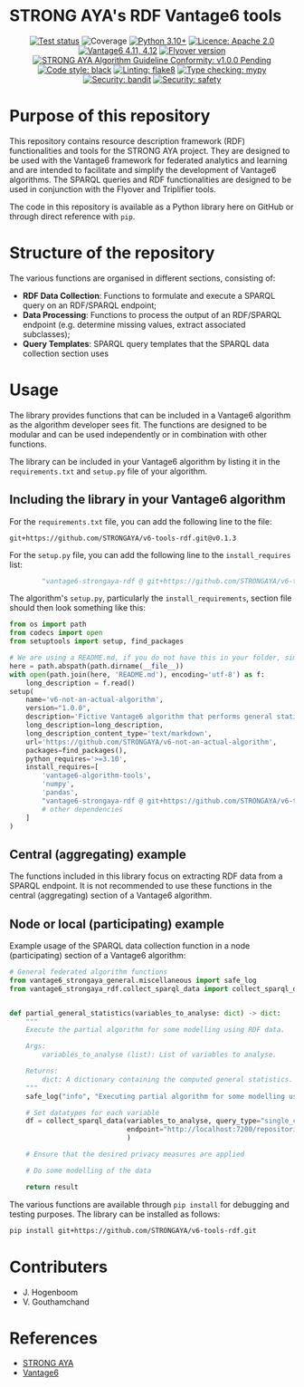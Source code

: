 # STRONG AYA's RDF Vantage6 tools
<p align="center">
<a href="https://github.com/STRONGAYA/v6-tools-general/workflows/"><img alt="Test status" src="https://github.com/STRONGAYA/v6-tools-general/workflows/Test%20Suite/badge.svg"></a>
<a><img alt="Coverage" src="https://raw.githubusercontent.com/STRONGAYA/v6-tools-rdf/main/tests/coverage-badge.svg"></a>
<a href="https://www.python.org/downloads/"><img alt="Python 3.10+" src="https://img.shields.io/badge/python-3.10+-blue.svg"></a>
<a href="https://opensource.org/licenses/Apache-2.0"><img alt="Licence: Apache 2.0" src="https://img.shields.io/badge/Licence-Apache%202.0-blue.svg"></a>
<br>
<a href="https://github.com/vantage6/vantage6/"><img alt="Vantage6 4.11, 4.12" src="https://img.shields.io/badge/vantage6- 4.11 | 4.12-blue.svg"></a>
<a href="https://github.com/MaastrichtU-CDS/Flyover"><img alt="Flyover version" src="https://img.shields.io/badge/Flyover%20Version-v2.0.2+-purple"></a>
<a href="https://strongaya.eu/wp-content/uploads/2025/07/algorithm_review_guidelines.pdf"><img alt="STRONG AYA Algorithm Guideline Conformity: v1.0.0 Pending" src="https://img.shields.io/badge/STRONG%20AYA%20Algorithm%20Guideline%20Conformity-v1.0.0%20pending-yellow"></a>
<br>
<a href="https://github.com/psf/black"><img alt="Code style: black" src="https://img.shields.io/badge/code%20style-black-000000.svg"></a>
<a href="https://flake8.pycqa.org/"><img alt="Linting: flake8" src="https://img.shields.io/badge/linting-flake8-informational"></a>
<a href="http://mypy-lang.org/"><img alt="Type checking: mypy" src="https://img.shields.io/badge/type%20checking-mypy-informational"></a>
<a href="https://github.com/PyCQA/bandit"><img alt="Security: bandit" src="https://img.shields.io/badge/security-bandit-informational"></a>
<a href="https://github.com/pyupio/safety"><img alt="Security: safety" src="https://img.shields.io/badge/security-safety-informational"></a>
</p>

<!--
To show the approved badge instead, use:
<a href="https://strongaya.eu/wp-content/uploads/2025/07/algorithm_review_guidelines.pdf"><img alt="STRONG AYA Algorithm Guideline Conformity: v1.0.0 Approved" src="https://img.shields.io/badge/STRONG%20AYA%20Algorithm%20Guideline%20Conformity-v1.0.0%20approved-brightgreen">
-->


# Purpose of this repository

This repository contains resource description framework (RDF) functionalities and tools for the STRONG AYA project.
They are designed to be used with the Vantage6 framework for federated analytics and learning
and are intended to facilitate and simplify the development of Vantage6 algorithms.
The SPARQL queries and RDF functionalities are designed to be used in conjunction with the Flyover and Triplifier tools.

The code in this repository is available as a Python library here on GitHub or through direct reference with `pip`.

# Structure of the repository

The various functions are organised in different sections, consisting of:

- **RDF Data Collection**: Functions to formulate and execute a SPARQL query on an RDF/SPARQL endpoint;
- **Data Processing**: Functions to process the output of an RDF/SPARQL endpoint (e.g. determine missing values, extract
  associated subclasses);
- **Query Templates**: SPARQL query templates that the SPARQL data collection section uses

# Usage

The library provides functions that can be included in a Vantage6 algorithm as the algorithm developer sees fit.
The functions are designed to be modular and can be used independently or in combination with other functions.

The library can be included in your Vantage6 algorithm by listing it in the `requirements.txt` and `setup.py` file of
your
algorithm.

## Including the library in your Vantage6 algorithm

For the `requirements.txt` file, you can add the following line to the file:

```
git+https://github.com/STRONGAYA/v6-tools-rdf.git@v0.1.3
```

For the `setup.py` file, you can add the following line to the `install_requires` list:

```python
        "vantage6-strongaya-rdf @ git+https://github.com/STRONGAYA/v6-tools-rdf.git@v0.1.3",
```

The algorithm's `setup.py`, particularly the `install_requirements`, section file should then look something like this:

```python
from os import path
from codecs import open
from setuptools import setup, find_packages

# We are using a README.md, if you do not have this in your folder, simply replace this with a string.
here = path.abspath(path.dirname(__file__))
with open(path.join(here, 'README.md'), encoding='utf-8') as f:
    long_description = f.read()
setup(
    name='v6-not-an-actual-algorithm',
    version="1.0.0",
    description='Fictive Vantage6 algorithm that performs general statistics computation.',
    long_description=long_description,
    long_description_content_type='text/markdown',
    url='https://github.com/STRONGAYA/v6-not-an-actual-algorithm',
    packages=find_packages(),
    python_requires='>=3.10',
    install_requires=[
        'vantage6-algorithm-tools',
        'numpy',
        'pandas',
        "vantage6-strongaya-rdf @ git+https://github.com/STRONGAYA/v6-tools-rdf.git@v0.1.3"
        # other dependencies
    ]
)
```

## Central (aggregating) example

The functions included in this library focus on extracting RDF data from a SPARQL endpoint.
It is not recommended to use these functions in the central (aggregating) section of a Vantage6 algorithm.

## Node or local (participating) example

Example usage of the SPARQL data collection function in a node (participating) section of a Vantage6 algorithm:

```python
# General federated algorithm functions
from vantage6_strongaya_general.miscellaneous import safe_log
from vantage6_strongaya_rdf.collect_sparql_data import collect_sparql_data


def partial_general_statistics(variables_to_analyse: dict) -> dict:
    """
    Execute the partial algorithm for some modelling using RDF data.

    Args:
        variables_to_analyse (list): List of variables to analyse.

    Returns:
        dict: A dictionary containing the computed general statistics.
    """
    safe_log("info", "Executing partial algorithm for some modelling using RDF data.")

    # Set datatypes for each variable
    df = collect_sparql_data(variables_to_analyse, query_type="single_column",
                             endpoint="http://localhost:7200/repositories/userRepo",
                             )

    # Ensure that the desired privacy measures are applied

    # Do some modelling of the data

    return result
```

The various functions are available through `pip install` for debugging and testing purposes.
The library can be installed as follows:

```bash
pip install git+https://github.com/STRONGAYA/v6-tools-rdf.git
```

# Contributers

- J. Hogenboom
- V. Gouthamchand

# References

- [STRONG AYA](https://strongaya.eu/)
- [Vantage6](vantage6.ai)